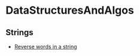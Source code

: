 # DataStructuresAndAlgos

## Strings
* [Reverse words in a string ](https://github.com/sundeepkamath/DataStructuresAlgorithms/blob/master/CodingProblems/Strings/ReverseWordsInString.cs)